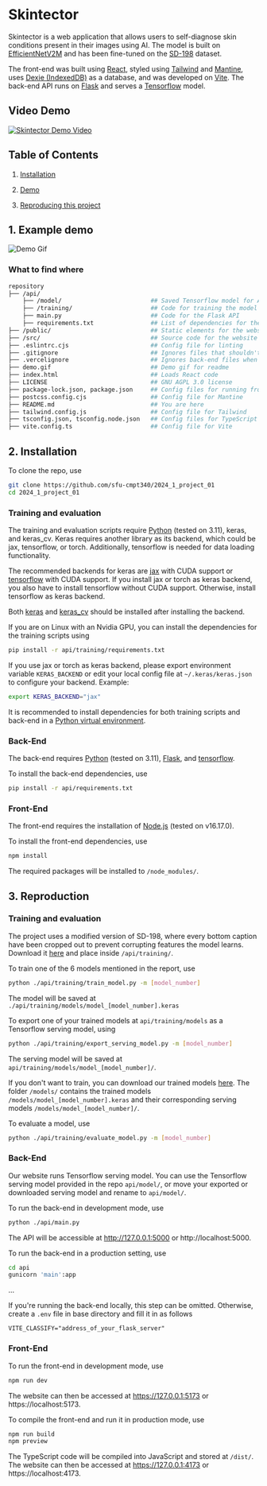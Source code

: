 # Skintector
Skintector is a web application that allows users to self-diagnose skin conditions present in their images using AI. The model is built on [EfficientNetV2M](https://arxiv.org/pdf/2104.00298.pdf) and has been fine-tuned on the [SD-198](https://paperswithcode.com/dataset/sd-198) dataset.

The front-end was built using [React](https://react.dev/), styled using [Tailwind](https://tailwindcss.com/) and [Mantine](https://mantine.dev/), uses [Dexie (IndexedDB)](https://dexie.org/) as a database, and was developed on [Vite](https://vitejs.dev/). The back-end API runs on [Flask](https://flask.palletsprojects.com/en/3.0.x/) and serves a [Tensorflow](https://www.tensorflow.org/) model.

## Video Demo
[![Skintector Demo Video](https://img.youtube.com/vi/CnpN-qIJ_VI/0.jpg)](https://www.youtube.com/watch?v=CnpN-qIJ_VI)

## Table of Contents
1. [Installation](#install)

2. [Demo](#demo)

3. [Reproducing this project](#repro)

<a name="demo"></a>

## 1. Example demo
![Demo Gif](demo.gif)

### What to find where
```bash
repository
├── /api/
    ├── /model/                         ## Saved Tensorflow model for API
    ├── /training/                      ## Code for training the model
    ├── main.py                         ## Code for the Flask API
    ├── requirements.txt                ## List of dependencies for the back-end and model training
├── /public/                            ## Static elements for the website
├── /src/                               ## Source code for the website
├── .eslintrc.cjs                       ## Config file for linting
├── .gitignore                          ## Ignores files that shouldn't be tracked 
├── .vercelignore                       ## Ignores back-end files when hosting front-end on Vercel
├── demo.gif                            ## Demo gif for readme
├── index.html                          ## Loads React code
├── LICENSE                             ## GNU AGPL 3.0 license
├── package-lock.json, package.json     ## Config files for running front-end and installing dependencies
├── postcss.config.cjs                  ## Config file for Mantine
├── README.md                           ## You are here
├── tailwind.config.js                  ## Config file for Tailwind
├── tsconfig.json, tsconfig.node.json   ## Config files for TypeScript
├── vite.config.ts                      ## Config file for Vite
```

<a name="installation"></a>

## 2. Installation
To clone the repo, use
```bash
git clone https://github.com/sfu-cmpt340/2024_1_project_01
cd 2024_1_project_01
```

### Training and evaluation
The training and evaluation scripts require [Python](https://www.python.org/) (tested on 3.11), keras, and keras_cv. Keras requires another library as its backend, which could be jax, tensorflow, or torch. Additionally, tensorflow is needed for data loading functionality.

The recommended backends for keras are [jax](https://jax.readthedocs.io/en/latest/installation.html) with CUDA support or [tensorflow](https://www.tensorflow.org/install/pip) with CUDA support. If you install jax or torch as keras backend, you also have to install tensorflow without CUDA support. Otherwise, install tensorflow as keras backend.

Both [keras](https://keras.io/getting_started/) and [keras_cv](https://keras.io/getting_started/) should be installed after installing the backend.

If you are on Linux with an Nvidia GPU, you can install the dependencies for the training scripts using
```bash
pip install -r api/training/requirements.txt
```

If you use jax or torch as keras backend, please export environment variable `KERAS_BACKEND` or edit your local config file at `~/.keras/keras.json` to configure your backend. Example:
```bash
export KERAS_BACKEND="jax"
```

It is recommended to install dependencies for both training scripts and back-end in a [Python virtual environment](https://docs.python.org/3/library/venv.html).

### Back-End
The back-end requires [Python](https://www.python.org/) (tested on 3.11), [Flask](https://flask.palletsprojects.com/en/3.0.x/installation/), and [tensorflow](https://www.tensorflow.org/install/pip). 

To install the back-end dependencies, use
```bash
pip install -r api/requirements.txt
```

### Front-End
The front-end requires the installation of [Node.js](https://nodejs.org/en) (tested on v16.17.0).

To install the front-end dependencies, use
```bash
npm install
```
The required packages will be installed to `/node_modules/`.




<a name="repro"></a>

## 3. Reproduction

### Training and evaluation
The project uses a modified version of SD-198, where every bottom caption have been cropped out to prevent corrupting features the model learns. Download it [here](https://drive.google.com/drive/folders/1TWRD0MQ_x_Uvrv1Qi8EW7y-g14upFIoG?usp=sharing) and place inside `/api/training/`.

To train one of the 6 models mentioned in the report, use
```bash
python ./api/training/train_model.py -m [model_number]
```
The model will be saved at `./api/training/models/model_[model_number].keras`

To export one of your trained models at `api/training/models` as a Tensorflow serving model, using
```bash
python ./api/training/export_serving_model.py -m [model_number]
```
The serving model will be saved at `api/training/models/model_[model_number]/`.

If you don't want to train, you can download our trained models [here](https://drive.google.com/drive/folders/1TWRD0MQ_x_Uvrv1Qi8EW7y-g14upFIoG?usp=sharing). The folder `/models/` contains the trained models `/models/model_[model_number].keras` and their corresponding serving models `/models/model_[model_number]/`.

To evaluate a model, use
```bash
python ./api/training/evaluate_model.py -m [model_number]
```

### Back-End
Our website runs Tensorflow serving model. You can use the Tensorflow serving model provided in the repo `api/model/`, or move your exported or downloaded serving model and rename to `api/model/`.

To run the back-end in development mode, use
```bash
python ./api/main.py
```
The API will be accessible at http://127.0.0.1:5000 or http://localhost:5000.

To run the back-end in a production setting, use
```bash
cd api
gunicorn 'main':app
```

...

If you're running the back-end locally, this step can be omitted. Otherwise, create a `.env` file in base directory and fill it in as follows
```shell
VITE_CLASSIFY="address_of_your_flask_server"
```

### Front-End
To run the front-end in development mode, use
```bash
npm run dev
```
The website can then be accessed at https://127.0.0.1:5173 or https://localhost:5173.

To compile the front-end and run it in production mode, use
```bash
npm run build
npm preview
```
The TypeScript code will be compiled into JavaScript and stored at `/dist/`. The website can then be accessed at https://127.0.0.1:4173 or https://localhost:4173.